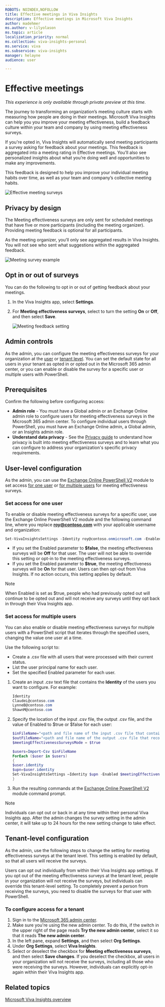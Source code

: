 ```yaml
---
ROBOTS: NOINDEX,NOFOLLOW
title: Effective meetings in Viva Insights  
description: Effective meetings in Microsoft Viva Insights
author: madehmer
ms.author: v-lilyolason
ms.topic: article
localization_priority: normal 
ms.collection: viva-insights-personal
ms.service: viva
ms.subservice: viva-insights
manager: helayne
audience: user

---
```


# Effective meetings

*This experience is only available through private preview at this time.*

The journey to transforming an organization’s meeting culture starts with measuring how people are doing in their meetings. Microsoft Viva Insights can help you you improve your meeting effectiveness, build a feedback culture within your team and company by using meeting effectiveness surveys.

If you're opted in, Viva Insights will automatically send meeting participants a survey asking for feedback about your meetings. This feedback is aggregated into a meeting rating in Effective meetings. You’ll also see personalized insights about what you’re doing well and opportunities to make any improvements.

This feedback is designed to help you improve your individual meeting habits over time, as well as your team and company’s collective meeting habits.

![Effective meeting surveys](images/e-meetings.png)

## Privacy by design

The Meeting effectiveness surveys are only sent for scheduled meetings that have five or more participants (including the meeting organizer). Providing meeting feedback is optional for all participants.

As the meeting organizer, you’ll only see aggregated results in Viva Insights. You will not see who sent what suggestions within the aggregated feedback.

![Meeting survey example](images/meeting-survey.png)

## Opt in or out of surveys

You can do the following to opt in or out of getting feedback about your meetings.

1. In the Viva Insights app, select **Settings**.
2. For **Meeting effectiveness surveys**, select to turn the setting **On** or **Off**, and then select **Save**.

   ![Meeting feedback setting](images/meeting-feedback.png)

## Admin controls

As the admin, you can configure the meeting effectiveness surveys for your organization at the [user](#user-level-configuration) or [tenant level](#tenant-level-configuration). You can set the default state for all users in your tenant as opted in or opted out in the Microsoft 365 admin center, or you can enable or disable the survey for a specific user or multiple users with PowerShell.

## Prerequisites

Confirm the following before configuring access:

* **Admin role** - You must have a Global admin or an Exchange Online admin role to configure users for meeting effectiveness surveys in the Microsoft 365 admin center. To configure individual users through PowerShell, you must have an Exchange Online admin, a Global admin, or an Insights admin role.
* **Understand data privacy** - See the [Privacy guide](./viva-teams-app-privacy.md) to understand how privacy is built into meeting effectiveness surveys and to learn what you can configure to address your organization's specific privacy requirements.

## User-level configuration

As the admin, you can use the [Exchange Online PowerShell V2](https://docs.microsoft.com/powershell/module/exchange/set-vivainsightssettings) module to set access [for one user](#set-access-for-one-user) or [for multiple users](#set-access-for-multiple-users) for meeting effectiveness surveys.

### Set access for one user

To enable or disable meeting effectiveness surveys for a specific user, use the Exchange Online PowerShell V2 module and the following command line, where you replace **roy@contoso.com** with your applicable username and organization:

```powershell
Set-VivaInsightsSettings -Identity roy@contoso.onmicrosoft.com -Enabled $false -Feature MeetingEffectivenessSurvey
```

* If you set the Enabled parameter to **$false**, the meeting effectiveness surveys will be **Off** for that user. The user will not be able to override this setting or opt-in to the meeting effectiveness surveys.
* If you set the Enabled parameter to **$true**, the meeting effectiveness surveys will be **On** for that user. Users can then opt-out from Viva Insights. If no action occurs, this setting applies by default.

>[!Note]
>When Enabled is set as $true, people who had previously opted out will continue to be opted out and will not receive any surveys until they opt back in through their Viva Insights app.

### Set access for multiple users

You can also enable or disable meeting effectiveness surveys for multiple users with a PowerShell script that iterates through the specified users, changing the value one user at a time.

Use the following script to:

* Create a .csv file with all users that were processed with their current status.
* List the user principal name for each user.
* Set the specified Enabled parameter for each user.

1. Create an input .csv text file that contains the **Identity** of the users you want to configure. For example:

   ```powershell
   Identity
   ClaudeL@contoso.com
   LynneB@contoso.com
   ShawnM@contoso.com
   ```

2. Specify the location of the input .csv file, the output .csv file, and the value of Enabled to $true or $false for each user:

   ```powershell
   $inFileName="<path and file name of the input .csv file that contains the users, for example: C:\admin\Users2Opt-in.csv>"
   $outFileName="<path and file name of the output .csv file that records the results, for example: C:\admin\Users2Opt-in-Done.csv>"
   $meetingEffectivenessSurveysMode = $true
   
   $users=Import-Csv $inFileName
   ForEach ($user in $users)
   {
   $user.identity
   $upn=$user.identity
   Set-VivaInsightsSettings –Identity $upn -Enabled $meetingEffectivenessSurveysMode -Feature MeetingEffectivenessSurvey
   }
   ```

3. Run the resulting commands at the [Exchange Online PowerShell V2](/powershell/module/exchange/set-vivainsightssettings) module command prompt.

>[!Note]
>Individuals can opt out or back in at any time within their personal Viva Insights app. After the admin changes the survey setting in the admin center, it will take up to 24 hours for the new setting change to take effect.

## Tenant-level configuration

As the admin, use the following steps to change the setting for meeting effectiveness surveys at the tenant level. This setting is enabled by default, so that all users will receive the surveys.

Users can opt out individually from within their Viva Insights app settings. If you opt out of the meeting effectiveness surveys at the tenant level, people in your organization will not receive the surveys, but individuals can override this tenant-level setting. To completely prevent a person from receiving the surveys, you need to disable the surveys for that user with PowerShell.

### To configure access for a tenant

1. Sign in to the [Microsoft 365 admin center](https://admin.microsoft.com/Adminportal).
2. Make sure you're using the new admin center. To do this, if the switch in the upper right of the page reads **Try the new admin center**, select it so that it reads **The new admin center**.
3. In the left pane, expand **Settings**, and then select **Org Settings**.
4. Under **Org Settings**, select **Viva Insights**.
5. Select or deselect the checkbox for **Meeting effectiveness surveys**, and then select **Save changes**. If you deselect the checkbox, all users in your organization will not receive the surveys, including all those who were receiving the surveys. However, individuals can explicitly opt-in again within their Viva Insights app.

## Related topics

[Microsoft Viva Insights overview](viva-teams-app.md)
